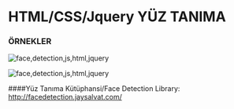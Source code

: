# HTML/CSS/Jquery YÜZ TANIMA
### ÖRNEKLER 
![face,detection,js,html,jquery](https://github.com/MelihGuler/html_css_js/blob/master/yuzTanima/photos/Capture0.PNG)

![face,detection,js,html,jquery](https://github.com/MelihGuler/html_css_js/blob/master/yuzTanima/photos/Capture1.PNG)

####Yüz Tanıma Kütüphansi/Face Detection Library: http://facedetection.jaysalvat.com/
